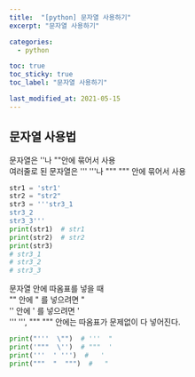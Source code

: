 ```yaml
---
title:  "[python] 문자열 사용하기"
excerpt: "문자열 사용하기"

categories:
  - python

toc: true
toc_sticky: true
toc_label: "문자열 사용하기"

last_modified_at: 2021-05-15
---
```


## 문자열 사용법

문자열은 ''나 ""안에 묶어서 사용<br>
여러줄로 된 문자열은 ''' '''나 """ """ 안에 묶어서 사용
```python
str1 = 'str1'
str2 = "str2"
str3 = '''str3_1
str3_2
str3_3'''
print(str1)  # str1
print(str2)  # str2
print(str3)
# str3_1
# str3_2
# str3_3
```

문자열 안에 따옴표를 넣을 때<br>
"" 안에 " 를 넣으려면 \"<br>
'' 안에 ' 를 넣으려면 \'<br>
''' ''', """ """ 안에는 따옴표가 문제없이 다 넣어진다.
```python
print("'''  \"")  # '''  "
print('"""  \'')  # """  '
print('''  ' ''')  #   ' 
print("""  "  """)  #   "  
```